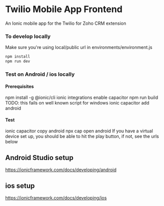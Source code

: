 # Twilio Mobile App Frontend
An Ionic mobile app for the Twilio for Zoho CRM extension

### To develop locally
Make sure you're using local/public url in environments/environment.js

```javascript
npm install
npm run dev
```

### Test on Android / ios locally
#### Prerequisites
npm install -g @ionic/cli
ionic integrations enable capacitor
npm run build  TODO: this fails on well known script for windows
ionic capacitor add android

#### Test
ionic capacitor copy android
npx cap open android
If you have a virtual device set up, you should be able to hit the play button, if not, see the urls below

## Android Studio setup
https://ionicframework.com/docs/developing/android

## ios setup
https://ionicframework.com/docs/developing/ios
